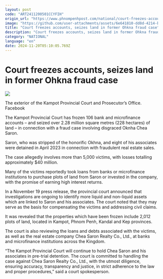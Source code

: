 ```yaml
---
layout: post
code: "ART2411200501CCYFIH"
origin_url: "https://www.phnompenhpost.com/national/court-freezes-accounts-seizes-land-in-former-ohkna-fraud-case"
image: "https://github.com/user-attachments/assets/6e641810-dd8d-4214-bb61-049d6959ea8d"
title: "Court freezes accounts, seizes land in former Ohkna fraud case"
description: "​​Court freezes accounts, seizes land in former Ohkna fraud case​"
category: "NATIONAL"
language: "en"
date: 2024-11-20T05:10:05.769Z
---
```


# Court freezes accounts, seizes land in former Ohkna fraud case

![](https://github.com/user-attachments/assets/cf222f64-0110-41b0-9c3c-ce65b7fc80a9)

The exterior of the Kampot Provincial Court and Prosecutor’s Office. Facebook

The Kampot Provincial Court has frozen 106 bank and microfinance accounts – and seized over 2.28 million square metres (228 hectares) of land – in connection with a fraud case involving disgraced Oknha Chea Saron. 

Saron, who was stripped of the honorific Okhna, and eight of his associates were detained in April 2023 in connection with fraudulent real estate sales. 

The case allegedly involves more than 5,000 victims, with losses totalling approximately $40 million.

Many of the victims reportedly took loans from banks or microfinance institutions to purchase plots of land from Saron or invested in the company, with the promise of earning high interest returns.

In a November 19 press release, the provincial court announced that investigations are ongoing to identify more liquid and non-liquid assets which are linked to Saron and his associates. The court noted that they may serve as the basis for compensating the victims and addressing civil claims.

It was revealed that the properties which have been frozen include 2,012 plots of land, located in Kampot, Phnom Penh, Kandal and Kep provinces. 

The court is also reviewing the loans and debts associated with the victims, as well as the real estate company Chea Saron Realty Co., Ltd., at banks and microfinance institutions across the Kingdom.

“The Kampot Provincial Court will continue to hold Chea Saron and his associates in pre-trial detention. The court is committed to handling the case against Chea Saron Realty Co., Ltd., with the utmost diligence, ensuring accuracy, transparency and justice, in strict adherence to the law and proper procedures,” said a court spokesperson.